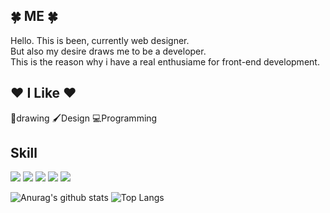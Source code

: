 <h2>🍀 ME 🍀</h2>
Hello. This is been, currently web designer. <br>
But also my desire draws me to be a developer. <br>
This is the reason why i have a real enthusiame for front-end development.
<br>
<h2>❤️ I Like ❤️</h2>
🎨drawing 🖌Design 💻Programming
<br>
<h2>Skill</h2>
<div style="display: inline-block;">
<img src="https://img.shields.io/badge/HTML5-E34F26?style=flat-square&logo=HTML5&logoColor=white"/>
<img src="https://img.shields.io/badge/CSS3-1572B6?style=flat-square&logo=CSS3&logoColor=white"/>
<img src="https://img.shields.io/badge/Scss-ffbfbf?style=flat&logo=Sass&logoColor=whitef"/>
  <img src="https://img.shields.io/badge/JavaScript-F7DF1E?style=flat&logo=JavaScript&logoColor=white""/>
<img src="https://img.shields.io/badge/Adobe Photoshop-31A8FF?style=flat&logo=Adobe%20Photoshop&logoColor=white""/>
</div>


![Anurag's github stats](https://github-readme-stats.vercel.app/api?username=been95&show_icons=true&theme=graywhite)
![Top Langs](https://github-readme-stats.vercel.app/api/top-langs/?username=been95&layout=compact&theme=graywhite)



